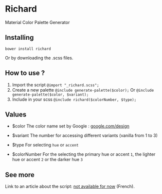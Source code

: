 # Richard
Material Color Palette Generator

## Installing

```shell
bower install richard
```

Or by downloading the .scss files.

## How to use ?

1. Import the script
``@import "_richard.scss";``
2. Create a new palette
``@include generate-palette($color);``
Or
``@include generate-palette($color, $variant);``
3. Include in your scss
``@include richard($colorNumber, $type);``

## Values

* $color 
The color name set by Google : [google.com/design](http://www.google.com/design/spec/style/color.html)

* $variant
The number for accessing different variants (vanilla from 1 to 3)

* $type 
For selecting ``hue`` or ``accent``

* $colorNumber 
For the selecting the primary hue or accent ``1``, the lighter hue or accent ``2`` or the darker hue ``3``

## See more

Link to an article about the script: [not available for now](http://www.google.com) (French).
